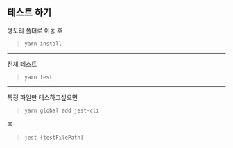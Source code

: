 ## 테스트 하기

병도리 폴더로 이동 후

> `yarn install`

---

전체 테스트

> `yarn test`

---

특정 파일만 테스하고싶으면

> `yarn global add jest-cli`

후

> `jest {testFilePath}`
